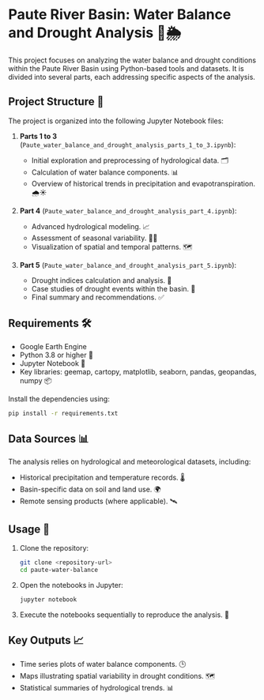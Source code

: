# Paute River Basin: Water Balance and Drought Analysis 🌊🌦️

This project focuses on analyzing the water balance and drought conditions within the Paute River Basin using Python-based tools and datasets. It is divided into several parts, each addressing specific aspects of the analysis.

## Project Structure 📂

The project is organized into the following Jupyter Notebook files:

1. **Parts 1 to 3** (`Paute_water_balance_and_drought_analysis_parts_1_to_3.ipynb`):
   - Initial exploration and preprocessing of hydrological data. 🗂️
   - Calculation of water balance components. 📊
   - Overview of historical trends in precipitation and evapotranspiration. 🌧️☀️

2. **Part 4** (`Paute_water_balance_and_drought_analysis_part_4.ipynb`):
   - Advanced hydrological modeling. 📈
   - Assessment of seasonal variability. 🍂🌷
   - Visualization of spatial and temporal patterns. 🗺️

3. **Part 5** (`Paute_water_balance_and_drought_analysis_part_5.ipynb`):
   - Drought indices calculation and analysis. 🌵
   - Case studies of drought events within the basin. 📖
   - Final summary and recommendations. ✅

## Requirements 🛠️

- Google Earth Engine 
- Python 3.8 or higher 🐍
- Jupyter Notebook 📓
- Key libraries: geemap, cartopy, matplotlib, seaborn, pandas, geopandas, numpy 📦

Install the dependencies using:
```bash
pip install -r requirements.txt
```

## Data Sources 📊

The analysis relies on hydrological and meteorological datasets, including:
- Historical precipitation and temperature records. 🌡️
- Basin-specific data on soil and land use. 🌍
- Remote sensing products (where applicable). 🛰️

## Usage 🚀

1. Clone the repository:
   ```bash
   git clone <repository-url>
   cd paute-water-balance
   ```

2. Open the notebooks in Jupyter:
   ```bash
   jupyter notebook
   ```

3. Execute the notebooks sequentially to reproduce the analysis. 🔄

## Key Outputs 📈

- Time series plots of water balance components. 🕒
- Maps illustrating spatial variability in drought conditions. 🗺️
- Statistical summaries of hydrological trends. 📊
